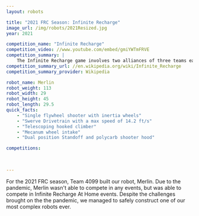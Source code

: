 ```yaml
---
layout: robots

title: "2021 FRC Season: Infinite Recharge"
image_url: /img/robots/2021Resized.jpg
year: 2021

competition_name: "Infinite Recharge"
competition_video: //www.youtube.com/embed/gmiYWTmFRVE
competition_summary: |
    The Infinite Recharge game involves two alliances of three teams each, with each team controlling a robot and performing specific tasks on a field to score points. The game centers around a futuristic city theme involving two alliances consisting of three teams each competing to perform various tasks, including shooting foam balls known as Power Cells into high and low goals to activate a Shield Generator, manipulating a Control Panel to activate this shield, and returning to the Shield Generator to park or climb at the end of the match. The objective is to energize and activate the shield before the match ends and asteroids strike FIRST City, a futuristic city modeled after Star Wars.
competition_summary_url: //en.wikipedia.org/wiki/Infinite_Recharge
competition_summary_provider: Wikipedia

robot_name: Merlin
robot_weight: 113
robot_width: 29
robot_height: 45
robot_length: 29.5
quick_facts:
    - "Single flywheel shooter with inertia wheels"
    - "Swerve Drivetrain with a max speed of 14.2 ft/s"
    - "Telescoping hooked climber"
    - "Mecanum wheel intake"
    - "Dual position Standoff and polycarb shooter hood"

competitions:
    
    

---
```


For the 2021 FRC season, Team 4099 built our robot, Merlin. Due to the pandemic, Merlin wasn't able to compete in any events, but was able to compete in Infinite Recharge At Home events. Despite the challenges brought on the the pandemic, we managed to safely construct one of our most complex robots ever. 
